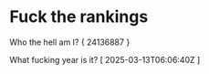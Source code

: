 # Fuck the rankings

Who the hell am I?
{ 24136887 }

What fucking year is it?
[ 2025-03-13T06:06:40Z ]
